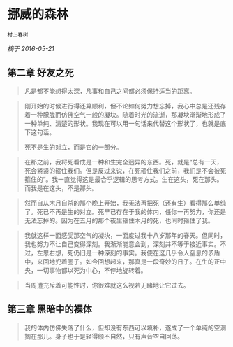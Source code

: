 # 挪威的森林

`村上春树`

*摘于 2016-05-21*

## 第二章 好友之死

> 凡是都不能想得太深，凡事和自己之间都必须保持适当的距离。



> 刚开始的时候进行得还算顺利，但不论如何努力想忘掉，我心中总是还残存着一种朦胧而仿佛空气一般的凝块。随着时光的流逝，那凝块渐渐地形成了一种单纯、清楚的形状。我现在可以用一句话来代替这个形状了，也就是底下这句话。
>
> 死不是生的对立，而是它的一部分。



> 在那之前，我将死看成是一种和生完全迥异的东西。死，就是“总有一天，死会紧紧的箍住我们。但是反过来说，在死箍住我们之前，我们是不会被死箍住的”。我一直觉得这是最合乎逻辑的思考方式。生在这头，死在那头。而我是在这头，不是那头。



> 然而自从木月自杀的那个晚上开始，我无法再把死（还有生）看得那么单纯了。死已不再是生的对立。死早已存在于我的体内，任你一再努力，你还是无法忘掉的。因为在五月的那个夜里箍住木月的死，也同时箍住了我。



> 我就这样一面感受那空气的凝块，一面度过我十八岁那年的春天。但同时，我也努力不让自己变得深刻。我渐渐能意会到，深刻并不等于接近事实。不过，左思右想，死仍旧是一种深刻的事实。我便在这几乎令人窒息的矛盾中，来回地兜着圈子。如今回想起来，那真是一段奇妙的日子。在生的正中央，一切事物都以死为中心，不停地旋转着。



> 当周遭充斥着可能性时，你很难就这么视若无睹地让它过去。



## 第三章 黑暗中的裸体

> 我的体内仿佛失落了什么，但却没有东西可以填补，遂成了一个单纯的空洞搁在那儿。身子也于是轻得颇不自然，只有声音空自回荡。